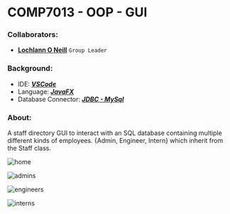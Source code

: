 <!--https://github.com/darsaveli/Readme-Markdown-Syntax-->

# COMP7013 - OOP - GUI
### Collaborators:
* **[Lochlann O Neill](https://github.com/lochlannoneill)** `Group Leader`  

### Background:
* IDE: ***[VSCode](https://code.visualstudio.com/)***  
* Language: ***[JavaFX](https://openjfx.io/)***  
* Database Connector: ***[JDBC - MySql](https://dev.mysql.com/downloads/connector/j/8.0.html)***  

### About:
A staff directory GUI to interact with an SQL database containing multiple different kinds of employees. {Admin, Engineer, Intern} which inherit from the Staff class.

![home](https://github.com/lochlannoneill/COMP7013-OOP-GUI/blob/main/screenshots/home.png?raw=true)

![admins](https://github.com/lochlannoneill/COMP7013-OOP-GUI/blob/main/screenshots/admins.png?raw=true)

![engineers](https://github.com/lochlannoneill/COMP7013-OOP-GUI/blob/main/screenshots/engineers.png?raw=true)

![interns](https://github.com/lochlannoneill/COMP7013-OOP-GUI/blob/main/screenshots/interns.png?raw=true)
